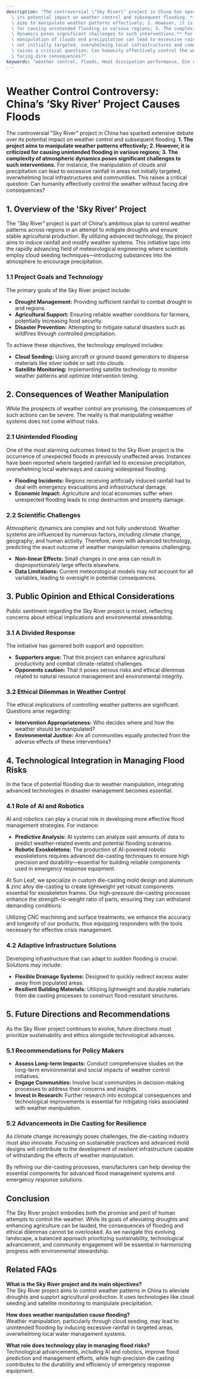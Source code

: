 ```yaml
---
description: "The controversial \"Sky River\" project in China has sparked extensive debate over\
  \ its potential impact on weather control and subsequent flooding. **1. The project\
  \ aims to manipulate weather patterns effectively; 2. However, it is criticized\
  \ for causing unintended flooding in various regions; 3. The complexity of atmospheric\
  \ dynamics poses significant challenges to such interventions.** For instance, the\
  \ manipulation of clouds and precipitation can lead to excessive rainfall in areas\
  \ not initially targeted, overwhelming local infrastructures and communities. This\
  \ raises a critical question: Can humanity effectively control the weather without\
  \ facing dire consequences?"
keywords: "weather control, floods, Heat dissipation performance, Die casting process"
---
```

# Weather Control Controversy: China’s ‘Sky River’ Project Causes Floods

The controversial "Sky River" project in China has sparked extensive debate over its potential impact on weather control and subsequent flooding. **1. The project aims to manipulate weather patterns effectively; 2. However, it is criticized for causing unintended flooding in various regions; 3. The complexity of atmospheric dynamics poses significant challenges to such interventions.** For instance, the manipulation of clouds and precipitation can lead to excessive rainfall in areas not initially targeted, overwhelming local infrastructures and communities. This raises a critical question: Can humanity effectively control the weather without facing dire consequences?

## **1. Overview of the 'Sky River' Project**

The "Sky River" project is part of China's ambitious plan to control weather patterns across regions in an attempt to mitigate droughts and ensure stable agricultural production. By utilizing advanced technology, the project aims to induce rainfall and modify weather systems. This initiative taps into the rapidly advancing field of meteorological engineering where scientists employ cloud seeding techniques—introducing substances into the atmosphere to encourage precipitation.

### **1.1 Project Goals and Technology**

The primary goals of the Sky River project include:

- **Drought Management:** Providing sufficient rainfall to combat drought in arid regions.
- **Agricultural Support:** Ensuring reliable weather conditions for farmers, potentially increasing food security.
- **Disaster Prevention:** Attempting to mitigate natural disasters such as wildfires through controlled precipitation.

To achieve these objectives, the technology employed includes:

- **Cloud Seeding:** Using aircraft or ground-based generators to disperse materials like silver iodide or salt into clouds.
- **Satellite Monitoring:** Implementing satellite technology to monitor weather patterns and optimize intervention timing.

## **2. Consequences of Weather Manipulation**

While the prospects of weather control are promising, the consequences of such actions can be severe. The reality is that manipulating weather systems does not come without risks.

### **2.1 Unintended Flooding**

One of the most alarming outcomes linked to the Sky River project is the occurrence of unexpected floods in previously unaffected areas. Instances have been reported where targeted rainfall led to excessive precipitation, overwhelming local waterways and causing widespread flooding.

- **Flooding Incidents:** Regions receiving artificially induced rainfall had to deal with emergency evacuations and infrastructural damage.
- **Economic Impact:** Agriculture and local economies suffer when unexpected flooding leads to crop destruction and property damage.

### **2.2 Scientific Challenges**

Atmospheric dynamics are complex and not fully understood. Weather systems are influenced by numerous factors, including climate change, geography, and human activity. Therefore, even with advanced technology, predicting the exact outcome of weather manipulation remains challenging.

- **Non-linear Effects:** Small changes in one area can result in disproportionately large effects elsewhere.
- **Data Limitations:** Current meteorological models may not account for all variables, leading to oversight in potential consequences.

## **3. Public Opinion and Ethical Considerations**

Public sentiment regarding the Sky River project is mixed, reflecting concerns about ethical implications and environmental stewardship.

### **3.1 A Divided Response**

The initiative has garnered both support and opposition:

- **Supporters argue:** That this project can enhance agricultural productivity and combat climate-related challenges.
- **Opponents caution:** That it poses serious risks and ethical dilemmas related to natural resource management and environmental integrity.

### **3.2 Ethical Dilemmas in Weather Control**

The ethical implications of controlling weather patterns are significant. Questions arise regarding:

- **Intervention Appropriateness:** Who decides where and how the weather should be manipulated?
- **Environmental Justice:** Are all communities equally protected from the adverse effects of these interventions?

## **4. Technological Integration in Managing Flood Risks**

In the face of potential flooding due to weather manipulation, integrating advanced technologies in disaster management becomes essential.

### **4.1 Role of AI and Robotics**

AI and robotics can play a crucial role in developing more effective flood management strategies. For instance:

- **Predictive Analysis:** AI systems can analyze vast amounts of data to predict weather-related events and potential flooding scenarios.
- **Robotic Exoskeletons:** The production of AI-powered robotic exoskeletons requires advanced die-casting techniques to ensure high precision and durability—essential for building reliable components used in emergency response equipment.

At Sun Leaf, we specialize in custom die-casting mold design and aluminum & zinc alloy die-casting to create lightweight yet robust components essential for exoskeleton frames. Our high-pressure die-casting processes enhance the strength-to-weight ratio of parts, ensuring they can withstand demanding conditions. 

Utilizing CNC machining and surface treatments, we enhance the accuracy and longevity of our products, thus equipping responders with the tools necessary for effective crisis management.

### **4.2 Adaptive Infrastructure Solutions**

Developing infrastructure that can adapt to sudden flooding is crucial. Solutions may include:

- **Flexible Drainage Systems:** Designed to quickly redirect excess water away from populated areas.
- **Resilient Building Materials:** Utilizing lightweight and durable materials from die casting processes to construct flood-resistant structures.

## **5. Future Directions and Recommendations**

As the Sky River project continues to evolve, future directions must prioritize sustainability and ethics alongside technological advances.

### **5.1 Recommendations for Policy Makers**

- **Assess Long-term Impacts:** Conduct comprehensive studies on the long-term environmental and social impacts of weather control initiatives.
- **Engage Communities:** Involve local communities in decision-making processes to address their concerns and insights.
- **Invest in Research:** Further research into ecological consequences and technological improvements is essential for mitigating risks associated with weather manipulation.

### **5.2 Advancements in Die Casting for Resilience**

As climate change increasingly poses challenges, the die-casting industry must also innovate. Focusing on sustainable practices and advanced mold designs will contribute to the development of resilient infrastructure capable of withstanding the effects of weather manipulation.

By refining our die-casting processes, manufacturers can help develop the essential components for advanced flood management systems and emergency response solutions.

## Conclusion

The Sky River project embodies both the promise and peril of human attempts to control the weather. While its goals of alleviating droughts and enhancing agriculture can be lauded, the consequences of flooding and ethical dilemmas cannot be overlooked. As we navigate this evolving landscape, a balanced approach prioritizing sustainability, technological advancement, and community engagement will be essential in harmonizing progress with environmental stewardship.

## Related FAQs

**What is the Sky River project and its main objectives?**  
The Sky River project aims to control weather patterns in China to alleviate droughts and support agricultural production. It uses technologies like cloud seeding and satellite monitoring to manipulate precipitation.

**How does weather manipulation cause flooding?**  
Weather manipulation, particularly through cloud seeding, may lead to unintended flooding by inducing excessive rainfall in targeted areas, overwhelming local water management systems.

**What role does technology play in managing flood risks?**  
Technological advancements, including AI and robotics, improve flood prediction and management efforts, while high-precision die casting contributes to the durability and efficiency of emergency response equipment.
